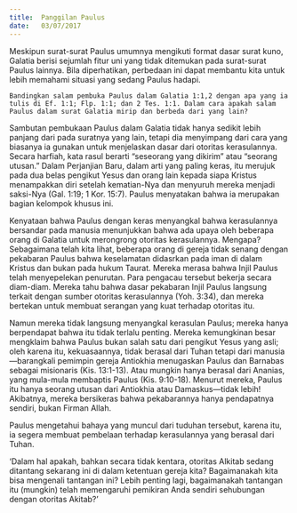 ```yaml
---
title:  Panggilan Paulus
date:   03/07/2017
---
```


Meskipun surat-surat Paulus umumnya mengikuti format dasar surat kuno, Galatia berisi sejumlah fitur uni yang tidak ditemukan pada surat-surat Paulus lainnya. Bila diperhatikan, perbedaan ini dapat membantu kita untuk lebih memahami situasi yang sedang Paulus hadapi.

```Bandingkan salam pembuka Paulus dalam Galatia 1:1,2 dengan apa yang ia tulis di Ef. 1:1; Flp. 1:1; dan 2 Tes. 1:1. Dalam cara apakah salam Paulus dalam surat Galatia mirip dan berbeda dari yang lain?```

Sambutan pembukaan Paulus dalam Galatia tidak hanya sedikit lebih panjang dari pada suratnya yang lain, tetapi dia menyimpang dari cara yang biasanya ia gunakan untuk menjelaskan dasar dari otoritas kerasulannya. Secara harfiah, kata rasul berarti “seseorang yang dikirim” atau “seorang utusan.” Dalam Perjanjian Baru, dalam arti yang paling keras, itu merujuk pada dua belas pengikut Yesus dan orang lain kepada siapa Kristus menampakkan diri setelah kematian-Nya dan menyuruh mereka menjadi saksi-Nya (Gal. 1:19; 1 Kor. 15:7). Paulus menyatakan bahwa ia merupakan bagian kelompok khusus ini.

Kenyataan bahwa Paulus dengan keras menyangkal bahwa kerasulannya bersandar pada manusia menunjukkan bahwa ada upaya oleh beberapa orang di Galatia untuk merongrong otoritas kerasulannya. Mengapa? Sebagaimana telah kita lihat, beberapa orang di gereja tidak senang dengan pekabaran Paulus bahwa keselamatan didasrkan pada iman di dalam Kristus dan bukan pada hukum Taurat. Mereka merasa bahwa Injil Paulus telah menyepelekan penurutan. Para pengacau tersebut bekerja secara diam-diam. Mereka tahu bahwa dasar pekabaran Injil Paulus langsung terkait dengan sumber otoritas kerasulannya (Yoh. 3:34), dan mereka bertekan untuk membuat serangan yang kuat terhadap otoritas itu.

Namun mereka tidak langsung menyangkal kerasulan Paulus; mereka hanya berpendapat bahwa itu tidak terlalu penting. Mereka kemungkinan besar mengklaim bahwa Paulus bukan salah satu dari pengikut Yesus yang asli; oleh karena itu, kekuasaannya, tidak berasal dari Tuhan tetapi dari manusia—barangkali pemimpin gereja Antiokhia menugaskan Paulus dan Barnabas sebagai misionaris (Kis. 13:1-13). Atau mungkin hanya berasal dari Ananias, yang mula-mula membaptis Paulus (Kis. 9:10-18). Menurut mereka, Paulus itu hanya seorang utusan dari Antiokhia atau Damaskus—tidak lebih! Akibatnya, mereka bersikeras bahwa pekabarannya hanya pendapatnya sendiri, bukan Firman Allah.

Paulus mengetahui bahaya yang muncul dari tuduhan tersebut, karena itu, ia segera membuat pembelaan terhadap kerasulannya yang berasal dari Tuhan.

‘Dalam hal apakah, bahkan secara tidak kentara, otoritas Alkitab sedang ditantang sekarang ini di dalam ketentuan gereja kita? Bagaimanakah kita bisa mengenali tantangan ini? Lebih penting lagi, bagaimanakah tantangan itu (mungkin) telah memengaruhi pemikiran Anda sendiri sehubungan dengan otoritas Akitab?’
